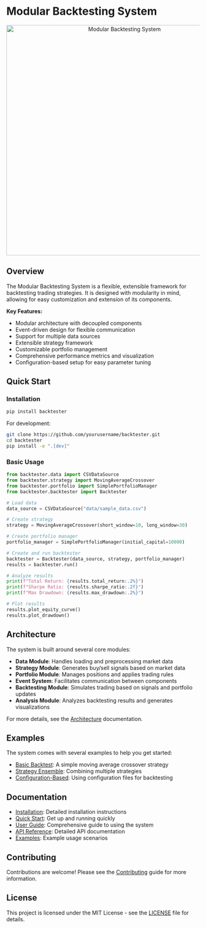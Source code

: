 # Modular Backtesting System

<div align="center">
    <img src="assets/architecture_diagram.png" alt="Modular Backtesting System" width="600">
</div>

## Overview

The Modular Backtesting System is a flexible, extensible framework for backtesting trading strategies. It is designed with modularity in mind, allowing for easy customization and extension of its components.

<div class="key-concept">
<strong>Key Features:</strong>
<ul>
<li>Modular architecture with decoupled components</li>
<li>Event-driven design for flexible communication</li>
<li>Support for multiple data sources</li>
<li>Extensible strategy framework</li>
<li>Customizable portfolio management</li>
<li>Comprehensive performance metrics and visualization</li>
<li>Configuration-based setup for easy parameter tuning</li>
</ul>
</div>

## Quick Start

### Installation

```bash
pip install backtester
```

For development:

```bash
git clone https://github.com/yourusername/backtester.git
cd backtester
pip install -e ".[dev]"
```

### Basic Usage

```python
from backtester.data import CSVDataSource
from backtester.strategy import MovingAverageCrossover
from backtester.portfolio import SimplePortfolioManager
from backtester.backtester import Backtester

# Load data
data_source = CSVDataSource("data/sample_data.csv")

# Create strategy
strategy = MovingAverageCrossover(short_window=10, long_window=30)

# Create portfolio manager
portfolio_manager = SimplePortfolioManager(initial_capital=10000)

# Create and run backtester
backtester = Backtester(data_source, strategy, portfolio_manager)
results = backtester.run()

# Analyze results
print(f"Total Return: {results.total_return:.2%}")
print(f"Sharpe Ratio: {results.sharpe_ratio:.2f}")
print(f"Max Drawdown: {results.max_drawdown:.2%}")

# Plot results
results.plot_equity_curve()
results.plot_drawdown()
```

## Architecture

The system is built around several core modules:

- **Data Module**: Handles loading and preprocessing market data
- **Strategy Module**: Generates buy/sell signals based on market data
- **Portfolio Module**: Manages positions and applies trading rules
- **Event System**: Facilitates communication between components
- **Backtesting Module**: Simulates trading based on signals and portfolio updates
- **Analysis Module**: Analyzes backtesting results and generates visualizations

For more details, see the [Architecture](architecture.md) documentation.

## Examples

The system comes with several examples to help you get started:

- [Basic Backtest](examples/basic.md): A simple moving average crossover strategy
- [Strategy Ensemble](examples/ensemble.md): Combining multiple strategies
- [Configuration-Based](examples/config.md): Using configuration files for backtesting

## Documentation

- [Installation](installation.md): Detailed installation instructions
- [Quick Start](quickstart.md): Get up and running quickly
- [User Guide](architecture.md): Comprehensive guide to using the system
- [API Reference](api/data.md): Detailed API documentation
- [Examples](examples/basic.md): Example usage scenarios

## Contributing

Contributions are welcome! Please see the [Contributing](contributing.md) guide for more information.

## License

This project is licensed under the MIT License - see the [LICENSE](https://github.com/yourusername/backtester/blob/main/LICENSE) file for details. 